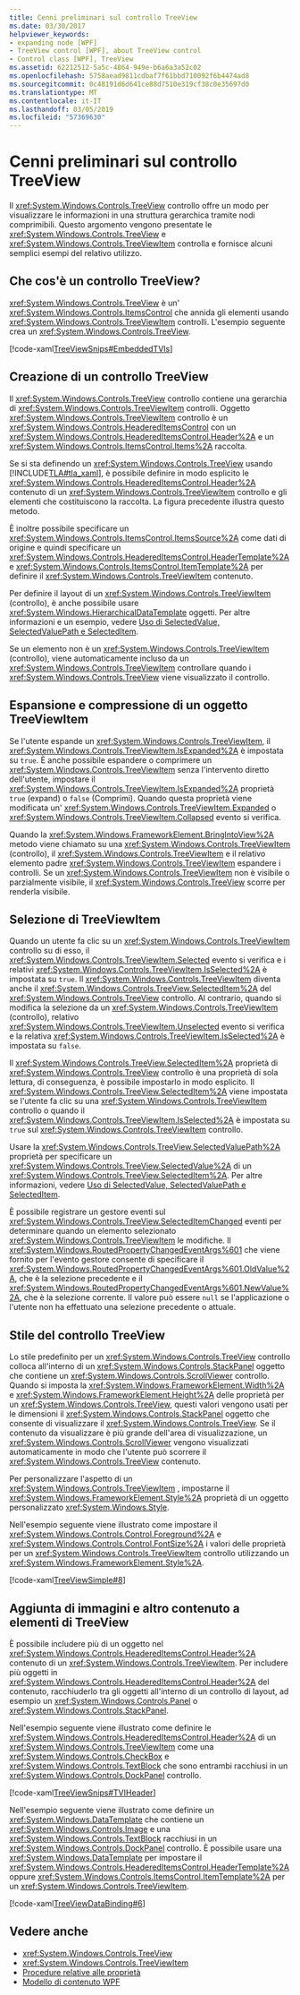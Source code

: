 ```yaml
---
title: Cenni preliminari sul controllo TreeView
ms.date: 03/30/2017
helpviewer_keywords:
- expanding node [WPF]
- TreeView control [WPF], about TreeView control
- Control class [WPF], TreeView
ms.assetid: 62212512-5a5c-4864-949e-b6a6a3a52c02
ms.openlocfilehash: 5758aead9811cdbaf7f61bbd710092f6b4474ad8
ms.sourcegitcommit: 0c48191d6d641ce88d7510e319cf38c0e35697d0
ms.translationtype: MT
ms.contentlocale: it-IT
ms.lasthandoff: 03/05/2019
ms.locfileid: "57369630"
---
```

# <a name="treeview-overview"></a>Cenni preliminari sul controllo TreeView
Il <xref:System.Windows.Controls.TreeView> controllo offre un modo per visualizzare le informazioni in una struttura gerarchica tramite nodi comprimibili. Questo argomento vengono presentate le <xref:System.Windows.Controls.TreeView> e <xref:System.Windows.Controls.TreeViewItem> controlla e fornisce alcuni semplici esempi del relativo utilizzo.  
  
  
<a name="Simple_TreeView_Control"></a>   
## <a name="what-is-a-treeview"></a>Che cos'è un controllo TreeView?  
 <xref:System.Windows.Controls.TreeView> è un' <xref:System.Windows.Controls.ItemsControl> che annida gli elementi usando <xref:System.Windows.Controls.TreeViewItem> controlli. L'esempio seguente crea un <xref:System.Windows.Controls.TreeView>.  
  
 [!code-xaml[TreeViewSnips#EmbeddedTVIs](~/samples/snippets/csharp/VS_Snippets_Wpf/TreeViewSnips/CSharp/Window1.xaml#embeddedtvis)]  
  
<a name="Creating_a_TreeView"></a>   
## <a name="creating-a-treeview"></a>Creazione di un controllo TreeView  
 Il <xref:System.Windows.Controls.TreeView> controllo contiene una gerarchia di <xref:System.Windows.Controls.TreeViewItem> controlli. Oggetto <xref:System.Windows.Controls.TreeViewItem> controllo è un <xref:System.Windows.Controls.HeaderedItemsControl> con un <xref:System.Windows.Controls.HeaderedItemsControl.Header%2A> e un <xref:System.Windows.Controls.ItemsControl.Items%2A> raccolta.  
  
 Se si sta definendo un <xref:System.Windows.Controls.TreeView> usando [!INCLUDE[TLA#tla_xaml](../../../../includes/tlasharptla-xaml-md.md)], è possibile definire in modo esplicito le <xref:System.Windows.Controls.HeaderedItemsControl.Header%2A> contenuto di un <xref:System.Windows.Controls.TreeViewItem> controllo e gli elementi che costituiscono la raccolta. La figura precedente illustra questo metodo.  
  
 È inoltre possibile specificare un <xref:System.Windows.Controls.ItemsControl.ItemsSource%2A> come dati di origine e quindi specificare un <xref:System.Windows.Controls.HeaderedItemsControl.HeaderTemplate%2A> e <xref:System.Windows.Controls.ItemsControl.ItemTemplate%2A> per definire il <xref:System.Windows.Controls.TreeViewItem> contenuto.  
  
 Per definire il layout di un <xref:System.Windows.Controls.TreeViewItem> (controllo), è anche possibile usare <xref:System.Windows.HierarchicalDataTemplate> oggetti. Per altre informazioni e un esempio, vedere [Uso di SelectedValue, SelectedValuePath e SelectedItem](how-to-use-selectedvalue-selectedvaluepath-and-selecteditem.md).  
  
 Se un elemento non è un <xref:System.Windows.Controls.TreeViewItem> (controllo), viene automaticamente incluso da un <xref:System.Windows.Controls.TreeViewItem> controllare quando i <xref:System.Windows.Controls.TreeView> viene visualizzato il controllo.  
  
<a name="Expanding_and_Collapsing_a_TreeViewItem"></a>   
## <a name="expanding-and-collapsing-a-treeviewitem"></a>Espansione e compressione di un oggetto TreeViewItem  
 Se l'utente espande un <xref:System.Windows.Controls.TreeViewItem>, il <xref:System.Windows.Controls.TreeViewItem.IsExpanded%2A> è impostata su `true`. È anche possibile espandere o comprimere un <xref:System.Windows.Controls.TreeViewItem> senza l'intervento diretto dell'utente, impostare il <xref:System.Windows.Controls.TreeViewItem.IsExpanded%2A> proprietà `true` (expand) o `false` (Comprimi). Quando questa proprietà viene modificata un' <xref:System.Windows.Controls.TreeViewItem.Expanded> o <xref:System.Windows.Controls.TreeViewItem.Collapsed> evento si verifica.  
  
 Quando la <xref:System.Windows.FrameworkElement.BringIntoView%2A> metodo viene chiamato su una <xref:System.Windows.Controls.TreeViewItem> (controllo), il <xref:System.Windows.Controls.TreeViewItem> e il relativo elemento padre <xref:System.Windows.Controls.TreeViewItem> espandere i controlli. Se un <xref:System.Windows.Controls.TreeViewItem> non è visibile o parzialmente visibile, il <xref:System.Windows.Controls.TreeView> scorre per renderla visibile.  
  
<a name="TreeViewItem_Selection"></a>   
## <a name="treeviewitem-selection"></a>Selezione di TreeViewItem  
 Quando un utente fa clic su un <xref:System.Windows.Controls.TreeViewItem> controllo su di esso, il <xref:System.Windows.Controls.TreeViewItem.Selected> evento si verifica e i relativi <xref:System.Windows.Controls.TreeViewItem.IsSelected%2A> è impostata su `true`. Il <xref:System.Windows.Controls.TreeViewItem> diventa anche il <xref:System.Windows.Controls.TreeView.SelectedItem%2A> del <xref:System.Windows.Controls.TreeView> controllo. Al contrario, quando si modifica la selezione da un <xref:System.Windows.Controls.TreeViewItem> (controllo), relativo <xref:System.Windows.Controls.TreeViewItem.Unselected> evento si verifica e la relativa <xref:System.Windows.Controls.TreeViewItem.IsSelected%2A> è impostata su `false`.  
  
 Il <xref:System.Windows.Controls.TreeView.SelectedItem%2A> proprietà di <xref:System.Windows.Controls.TreeView> controllo è una proprietà di sola lettura, di conseguenza, è possibile impostarlo in modo esplicito. Il <xref:System.Windows.Controls.TreeView.SelectedItem%2A> viene impostata se l'utente fa clic su una <xref:System.Windows.Controls.TreeViewItem> controllo o quando il <xref:System.Windows.Controls.TreeViewItem.IsSelected%2A> è impostata su `true` sul <xref:System.Windows.Controls.TreeViewItem> controllo.  
  
 Usare la <xref:System.Windows.Controls.TreeView.SelectedValuePath%2A> proprietà per specificare un <xref:System.Windows.Controls.TreeView.SelectedValue%2A> di un <xref:System.Windows.Controls.TreeView.SelectedItem%2A>. Per altre informazioni, vedere [Uso di SelectedValue, SelectedValuePath e SelectedItem](how-to-use-selectedvalue-selectedvaluepath-and-selecteditem.md).  
  
 È possibile registrare un gestore eventi sul <xref:System.Windows.Controls.TreeView.SelectedItemChanged> eventi per determinare quando un elemento selezionato <xref:System.Windows.Controls.TreeViewItem> le modifiche. Il <xref:System.Windows.RoutedPropertyChangedEventArgs%601> che viene fornito per l'evento gestore consente di specificare il <xref:System.Windows.RoutedPropertyChangedEventArgs%601.OldValue%2A>, che è la selezione precedente e il <xref:System.Windows.RoutedPropertyChangedEventArgs%601.NewValue%2A>, che è la selezione corrente. Il valore può essere `null` se l'applicazione o l'utente non ha effettuato una selezione precedente o attuale.  
  
<a name="TreeView_Style"></a>   
## <a name="treeview-style"></a>Stile del controllo TreeView  
 Lo stile predefinito per un <xref:System.Windows.Controls.TreeView> controllo colloca all'interno di un <xref:System.Windows.Controls.StackPanel> oggetto che contiene un <xref:System.Windows.Controls.ScrollViewer> controllo. Quando si imposta la <xref:System.Windows.FrameworkElement.Width%2A> e <xref:System.Windows.FrameworkElement.Height%2A> delle proprietà per un <xref:System.Windows.Controls.TreeView>, questi valori vengono usati per le dimensioni il <xref:System.Windows.Controls.StackPanel> oggetto che consente di visualizzare il <xref:System.Windows.Controls.TreeView>. Se il contenuto da visualizzare è più grande dell'area di visualizzazione, un <xref:System.Windows.Controls.ScrollViewer> vengono visualizzati automaticamente in modo che l'utente può scorrere il <xref:System.Windows.Controls.TreeView> contenuto.  
  
 Per personalizzare l'aspetto di un <xref:System.Windows.Controls.TreeViewItem> , impostarne il <xref:System.Windows.FrameworkElement.Style%2A> proprietà di un oggetto personalizzato <xref:System.Windows.Style>.  
  
 Nell'esempio seguente viene illustrato come impostare il <xref:System.Windows.Controls.Control.Foreground%2A> e <xref:System.Windows.Controls.Control.FontSize%2A> i valori delle proprietà per un <xref:System.Windows.Controls.TreeViewItem> controllo utilizzando un <xref:System.Windows.FrameworkElement.Style%2A>.  
  
 [!code-xaml[TreeViewSimple#8](~/samples/snippets/csharp/VS_Snippets_Wpf/TreeViewSimple/CS/Window1.xaml#8)]  
  
<a name="Adding_Images_and_oOther_Content_to_TreeView_Items"></a>   
## <a name="adding-images-and-other-content-to-treeview-items"></a>Aggiunta di immagini e altro contenuto a elementi di TreeView  
 È possibile includere più di un oggetto nel <xref:System.Windows.Controls.HeaderedItemsControl.Header%2A> contenuto di un <xref:System.Windows.Controls.TreeViewItem>. Per includere più oggetti in <xref:System.Windows.Controls.HeaderedItemsControl.Header%2A> del contenuto, racchiuderlo tra gli oggetti all'interno di un controllo di layout, ad esempio un <xref:System.Windows.Controls.Panel> o <xref:System.Windows.Controls.StackPanel>.  
  
 Nell'esempio seguente viene illustrato come definire le <xref:System.Windows.Controls.HeaderedItemsControl.Header%2A> di un <xref:System.Windows.Controls.TreeViewItem> come una <xref:System.Windows.Controls.CheckBox> e <xref:System.Windows.Controls.TextBlock> che sono entrambi racchiusi in un <xref:System.Windows.Controls.DockPanel> controllo.  
  
 [!code-xaml[TreeViewSnips#TVIHeader](~/samples/snippets/csharp/VS_Snippets_Wpf/TreeViewSnips/CSharp/Window1.xaml#tviheader)]  
  
 Nell'esempio seguente viene illustrato come definire un <xref:System.Windows.DataTemplate> che contiene un <xref:System.Windows.Controls.Image> e una <xref:System.Windows.Controls.TextBlock> racchiusi in un <xref:System.Windows.Controls.DockPanel> controllo. È possibile usare una <xref:System.Windows.DataTemplate> per impostare il <xref:System.Windows.Controls.HeaderedItemsControl.HeaderTemplate%2A> oppure <xref:System.Windows.Controls.ItemsControl.ItemTemplate%2A> per un <xref:System.Windows.Controls.TreeViewItem>.  
  
 [!code-xaml[TreeViewDataBinding#6](~/samples/snippets/csharp/VS_Snippets_Wpf/TreeViewDataBinding/CSharp/Window1.xaml#6)]  
  
## <a name="see-also"></a>Vedere anche
- <xref:System.Windows.Controls.TreeView>
- <xref:System.Windows.Controls.TreeViewItem>
- [Procedure relative alle proprietà](treeview-how-to-topics.md)
- [Modello di contenuto WPF](wpf-content-model.md)
